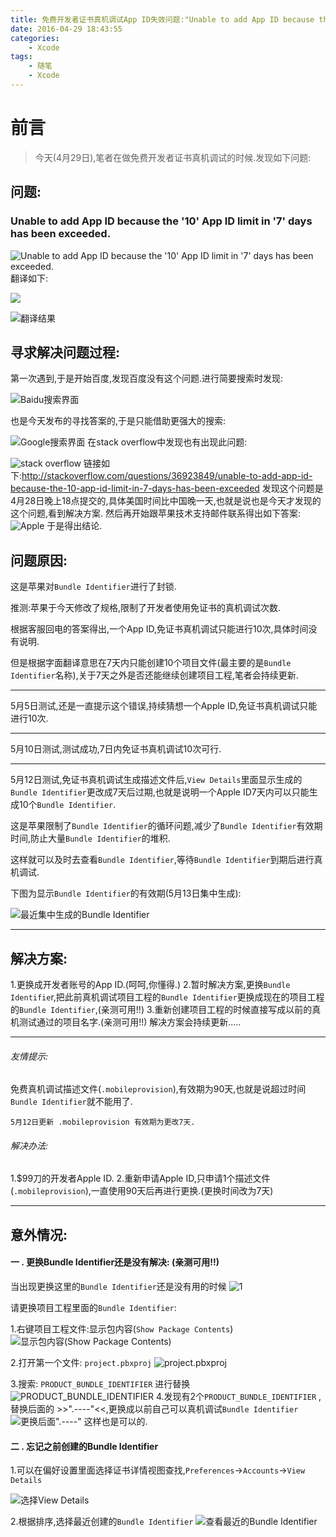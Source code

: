 ```yaml
---
title: 免费开发者证书真机调试App ID失效问题:"Unable to add App ID because the '10' App ID limit in '7' days has been exceeded."解决方案总结。
date: 2016-04-29 18:43:55
categories:
    - Xcode
tags: 
    - 随笔
    - Xcode
---
```

# 前言
>今天(4月29日),笔者在做免费开发者证书真机调试的时候.发现如下问题:

## 问题:
### Unable to add App ID because the '10' App ID limit in '7' days has been exceeded.
![Unable to add App ID because the '10' App ID limit in '7' days has been exceeded.](http://upload-images.jianshu.io/upload_images/1666327-2dffb91f2aff0452.png?imageMogr2/auto-orient/strip%7CimageView2/2/w/1240)
翻译如下:

![](http://upload-images.jianshu.io/upload_images/1666327-73b4cbda03a89376.png?imageMogr2/auto-orient/strip%7CimageView2/2/w/1240)

![翻译结果](http://upload-images.jianshu.io/upload_images/1666327-05ca85237d7e1ab3.png?imageMogr2/auto-orient/strip%7CimageView2/2/w/1240)
## 寻求解决问题过程:
第一次遇到,于是开始百度,发现百度没有这个问题.进行简要搜索时发现:

![Baidu搜索界面](http://upload-images.jianshu.io/upload_images/1666327-7b00acaa5f2f699c.png?imageMogr2/auto-orient/strip%7CimageView2/2/w/1240)

也是今天发布的寻找答案的,于是只能借助更强大的搜索:

![Google搜索界面](http://upload-images.jianshu.io/upload_images/1666327-156f98324f2ff99a.png?imageMogr2/auto-orient/strip%7CimageView2/2/w/1240)
在stack overflow中发现也有出现此问题:

![stack overflow](http://upload-images.jianshu.io/upload_images/1666327-873f95aed0d62dbe.png?imageMogr2/auto-orient/strip%7CimageView2/2/w/1240)
链接如下:http://stackoverflow.com/questions/36923849/unable-to-add-app-id-because-the-10-app-id-limit-in-7-days-has-been-exceeded
发现这个问题是4月28日晚上18点提交的,具体美国时间比中国晚一天,也就是说也是今天才发现的这个问题,看到解决方案. 
然后再开始跟苹果技术支持邮件联系得出如下答案:
![Apple](http://upload-images.jianshu.io/upload_images/1666327-fcbd3399aa6ec871.png?imageMogr2/auto-orient/strip%7CimageView2/2/w/1240)
于是得出结论.

## 问题原因:
这是苹果对`Bundle Identifier`进行了封锁.

推测:苹果于今天修改了规格,限制了开发者使用免证书的真机调试次数.

根据客服回电的答案得出,一个App ID,免证书真机调试只能进行10次,具体时间没有说明.

但是根据字面翻译意思在7天内只能创建10个项目文件(最主要的是`Bundle Identifier`名称),关于7天之外是否还能继续创建项目工程,笔者会持续更新.

---
5月5日测试,还是一直提示这个错误,持续猜想一个Apple ID,免证书真机调试只能进行10次.

---
5月10日测试,测试成功,7日内免证书真机调试10次可行.

---
5月12日测试,免证书真机调试生成描述文件后,`View Details`里面显示生成的`Bundle Identifier`更改成7天后过期,也就是说明一个Apple ID7天内可以只能生成10个`Bundle Identifier`.

这是苹果限制了`Bundle Identifier`的循环问题,减少了`Bundle Identifier`有效期时间,防止大量`Bundle Identifier`的堆积.

这样就可以及时去查看`Bundle Identifier`,等待`Bundle Identifier`到期后进行真机调试.

下图为显示`Bundle Identifier`的有效期(5月13日集中生成):

![最近集中生成的Bundle Identifier](http://upload-images.jianshu.io/upload_images/1666327-e44f5a50b16f8251.png?imageMogr2/auto-orient/strip%7CimageView2/2/w/1240)

---
## 解决方案:
 1.更换成开发者账号的App ID.(呵呵,你懂得.)
 2.暂时解决方案,更换`Bundle Identifie`r,把此前真机调试项目工程的`Bundle Identifier`更换成现在的项目工程的`Bundle Identifier`,(亲测可用!!)
 3.重新创建项目工程的时候直接写成以前的真机测试通过的项目名字.(亲测可用!!)
  解决方案会持续更新.....

---
###### 友情提示: 
免费真机调试描述文件(`.mobileprovision`),有效期为90天,也就是说超过时间`Bundle Identifier`就不能用了.
```
5月12日更新 .mobileprovision 有效期为更改7天.
```
###### 解决办法:
1.$99刀的开发者Apple ID.
2.重新申请Apple ID,只申请1个描述文件(`.mobileprovision`),一直使用90天后再进行更换.(更换时间改为7天)

---
## 意外情况:
#### 一 .  更换Bundle Identifier还是没有解决: (亲测可用!!)
当出现更换这里的`Bundle Identifier`还是没有用的时候
![1](http://upload-images.jianshu.io/upload_images/1666327-dbee77d2ab0dadaf.png?imageMogr2/auto-orient/strip%7CimageView2/2/w/1240)

请更换项目工程里面的`Bundle Identifier`:

1.右键项目工程文件:显示包内容(`Show Package Contents`)
![显示包内容(Show Package Contents)](http://upload-images.jianshu.io/upload_images/1666327-0797492fcde1c7c8.png?imageMogr2/auto-orient/strip%7CimageView2/2/w/1240)

2.打开第一个文件: `project.pbxproj`
![project.pbxproj](http://upload-images.jianshu.io/upload_images/1666327-187e8fae9c1114a6.png?imageMogr2/auto-orient/strip%7CimageView2/2/w/1240)

3.搜索: `PRODUCT_BUNDLE_IDENTIFIER` 进行替换 
![PRODUCT_BUNDLE_IDENTIFIER](http://upload-images.jianshu.io/upload_images/1666327-a161f5ca8a7510b9.png?imageMogr2/auto-orient/strip%7CimageView2/2/w/1240)
4.发现有2个`PRODUCT_BUNDLE_IDENTIFIER` ,替换后面的 >>".----"<<,更换成以前自己可以真机调试`Bundle Identifier`
![更换后面".----"](http://upload-images.jianshu.io/upload_images/1666327-d741ebcf100bf7d3.png?imageMogr2/auto-orient/strip%7CimageView2/2/w/1240)
这样也是可以的.
#### 二 .  忘记之前创建的Bundle Identifier
1.可以在偏好设置里面选择证书详情视图查找,`Preferences`->`Accounts`->`View Details`

![选择View Details](http://upload-images.jianshu.io/upload_images/1666327-e924878c202a049b.png?imageMogr2/auto-orient/strip%7CimageView2/2/w/1240)

2.根据排序,选择最近创建的`Bundle Identifier`
![查看最近的Bundle Identifier](http://upload-images.jianshu.io/upload_images/1666327-216d62c9b1f05ea2.png?imageMogr2/auto-orient/strip%7CimageView2/2/w/1240)


